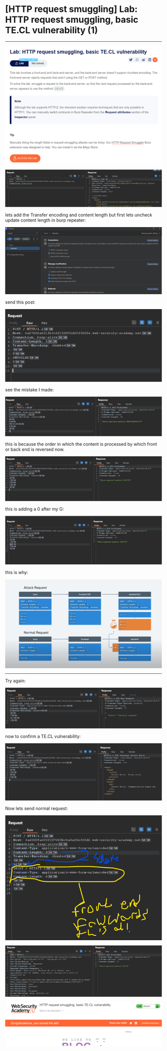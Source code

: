 # [HTTP request smuggling] Lab: HTTP request smuggling, basic TE.CL vulnerability (1)

---

![Untitled](%5BHTTP%20request%20smuggling%5D%20Lab%20HTTP%20request%20smugglin%20ca5c5d1b3da94f3e8337cb56a46e89af/Untitled.png)

![Untitled](%5BHTTP%20request%20smuggling%5D%20Lab%20HTTP%20request%20smugglin%20ca5c5d1b3da94f3e8337cb56a46e89af/Untitled%201.png)

lets add the Transfer encoding and content length but first lets uncheck update content length in burp repeater: 

![Untitled](%5BHTTP%20request%20smuggling%5D%20Lab%20HTTP%20request%20smugglin%20ca5c5d1b3da94f3e8337cb56a46e89af/Untitled%202.png)

send this post: 

![Untitled](%5BHTTP%20request%20smuggling%5D%20Lab%20HTTP%20request%20smugglin%20ca5c5d1b3da94f3e8337cb56a46e89af/Untitled%203.png)

see the mistake I made: 

![Untitled](%5BHTTP%20request%20smuggling%5D%20Lab%20HTTP%20request%20smugglin%20ca5c5d1b3da94f3e8337cb56a46e89af/Untitled%204.png)

this is because the order in which the content is processed by which front or back end is reversed now. 

![Untitled](%5BHTTP%20request%20smuggling%5D%20Lab%20HTTP%20request%20smugglin%20ca5c5d1b3da94f3e8337cb56a46e89af/Untitled%205.png)

this is adding a 0 after my G: 

![Untitled](%5BHTTP%20request%20smuggling%5D%20Lab%20HTTP%20request%20smugglin%20ca5c5d1b3da94f3e8337cb56a46e89af/Untitled%206.png)

this is why: 

![Untitled](%5BHTTP%20request%20smuggling%5D%20Lab%20HTTP%20request%20smugglin%20ca5c5d1b3da94f3e8337cb56a46e89af/Untitled%207.png)

---

Try again: 

![Untitled](%5BHTTP%20request%20smuggling%5D%20Lab%20HTTP%20request%20smugglin%20ca5c5d1b3da94f3e8337cb56a46e89af/Untitled%208.png)

now to confirm a TE.CL vulnerability: 

![Untitled](%5BHTTP%20request%20smuggling%5D%20Lab%20HTTP%20request%20smugglin%20ca5c5d1b3da94f3e8337cb56a46e89af/Untitled%209.png)

Now lets send normal request: 

![Untitled](%5BHTTP%20request%20smuggling%5D%20Lab%20HTTP%20request%20smugglin%20ca5c5d1b3da94f3e8337cb56a46e89af/Untitled%2010.png)

![Untitled](%5BHTTP%20request%20smuggling%5D%20Lab%20HTTP%20request%20smugglin%20ca5c5d1b3da94f3e8337cb56a46e89af/Untitled%2011.png)

![Untitled](%5BHTTP%20request%20smuggling%5D%20Lab%20HTTP%20request%20smugglin%20ca5c5d1b3da94f3e8337cb56a46e89af/Untitled%2012.png)